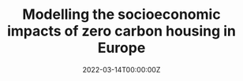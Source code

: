 ---
abstract: ""
authors:
- Finn-Henrik Barton
- Stijn Van Hummelen
- Jon Stenning
- Pim Vercoulen
date: "2022-03-14T00:00:00Z"
doi: ""
featured: true
image:
  #caption: ""
  focal_point: ""
  preview_only: false
projects: []
publication: '*Modelling the socioeconomic impacts of zero carbon housing in Europe*'
publication_short: ""
publication_types:
#- "1" #Conference paper
#- "2" #Journal Article
#- "3" #Preprint
- "4" #Report
#- "5" #Book
#- "6" #Book Section
#- "7" #Thesis
#- "8" #Patent
publishDate: "2022-03-14T00:00:00Z"
#slides: example
summary: "With 40% of Europe's energy being used by buildings, translating to 36% of all CO2 emissions, decarbonising the the building stock is non-negotiable for reach net-zero. The project analyses how Europe may look like under different net-zero transition pathways in the heating sector. Exploring scenarios from hydrogen boilers to heat pumps, analysing the socio-economic implications of the different pathways. "
tags:
- Report
- Featured

links:
- name: Technical Report
  url: https://europeanclimate.org/wp-content/uploads/2022/03/modelling-the-socioeconomic-impact-of-zero-carbon-housing-in-europe-final-technical-report-march2022.pdf
  icon_pack: fas
  icon: file
- name: Summary Report
  url: https://europeanclimate.org/resources/renovating-and-and-electrifying-buildings-strengthens-europes-economy-and-energy-security/
  icon_pack: fas
  icon: file
title: "Modelling the socioeconomic impacts of zero carbon housing in Europe"
url_code: ""
url_dataset: ""
url_pdf: 
url_poster: ""
url_project: ""
url_slides: ""
url_source: ""
url_video: ""

---